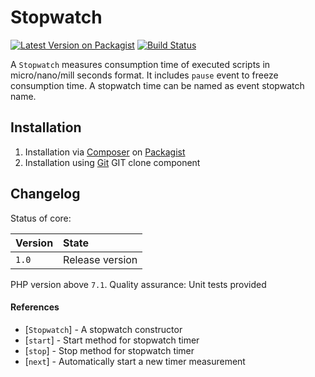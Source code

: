 # Stopwatch

[![Latest Version on Packagist](https://img.shields.io/packagist/v/codervio/stopwatch.svg?style=flat-square)](https://packagist.org/packages/codervio/stopwatch)
[![Build Status](https://travis-ci.org/Codervio/Stopwatch.svg?branch=master)](https://travis-ci.org/Codervio/Stopwatch)

A `Stopwatch` measures consumption time of executed scripts in micro/nano/mill seconds format. 
It includes `pause` event to freeze consumption time.
A stopwatch time can be named as event stopwatch name.

## Installation

1. Installation via [Composer](http://www.composer.org) on [Packagist](https://packagist.org/packages/codervio/stopwatch)
2. Installation using [Git](http://www.github.com) GIT clone component

## Changelog

Status of core:

| Version       | State                |
| ------------- |:-------------------- |
| `1.0`         | Release version      |

PHP version above `7.1`.
Quality assurance: Unit tests provided

#### References

* [`Stopwatch`] - A stopwatch constructor
* [`start`] - Start method for stopwatch timer
* [`stop`] - Stop method for stopwatch timer
* [`next`] - Automatically start a new timer measurement